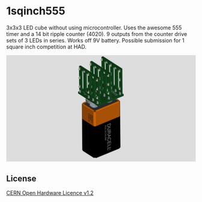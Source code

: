 # 1sqinch555
3x3x3 LED cube without using microcontroller.
Uses the awesome 555 timer and a 14 bit ripple counter (4020).
9 outputs from the counter drive sets of 3 LEDs in series.
Works off 9V battery.
Possible submission for 1 square inch competition at HAD.

![1sqinch555](https://github.com/wyolum/1sqinch555/blob/master/fabricate/1sqinch555_01.png)


License
-------
[CERN Open Hardware Licence v1.2 ]

[CERN Open Hardware Licence v1.2 ]:http://www.ohwr.org/attachments/2388/cern_ohl_v_1_2.txt
